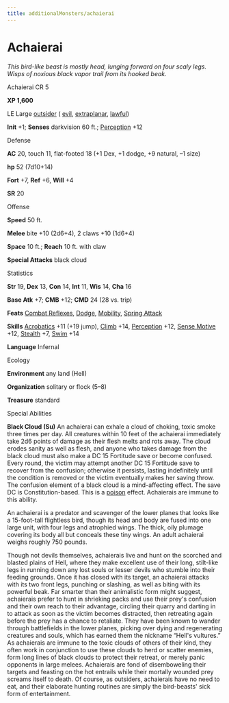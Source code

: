 ```yaml
---
title: additionalMonsters/achaierai
---
```

# Achaierai 

_This bird-like beast is mostly head, lunging forward on four scaly legs. Wisps of noxious black vapor trail from its hooked beak._

Achaierai CR 5

**XP 1,600**

LE Large [outsider](monsters/creatureTypes.md#_outsider) ( [evil](monsters/creatureTypes.md#_evil-subtype), [extraplanar](monsters/creatureTypes.md#_extraplanar-subtype), [lawful](monsters/creatureTypes.md#_lawful-subtype))

**Init** +1; **Senses** darkvision 60 ft.; [Perception](additionalMonsters/../skills/perception.md#_perception) +12

Defense

**AC** 20, touch 11, flat-footed 18 (+1 Dex, +1 dodge, +9 natural, –1 size)

**hp** 52 (7d10+14)

**Fort** +7, **Ref** +6, **Will** +4

**SR** 20

Offense

**Speed** 50 ft.

**Melee** bite +10 (2d6+4), 2 claws +10 (1d6+4)

**Space** 10 ft.; **Reach** 10 ft. with claw

**Special Attacks** black cloud

Statistics

**Str** 19, **Dex** 13, **Con** 14, **Int** 11, **Wis** 14, **Cha** 16

**Base Atk** +7; **CMB** +12; **CMD** 24 (28 vs. trip)

**Feats** [Combat Reflexes](additionalMonsters/../feats.md#_combat-reflexes), [Dodge](additionalMonsters/../feats.md#_dodge), [Mobility](additionalMonsters/../feats.md#_mobility), [Spring Attack](additionalMonsters/../feats.md#_spring-attack)

**Skills** [Acrobatics](additionalMonsters/../skills/acrobatics.md#_acrobatics) +11 (+19 jump), [Climb](additionalMonsters/../skills/climb.md#_climb) +14, [Perception](additionalMonsters/../skills/perception.md#_perception) +12, [Sense Motive](additionalMonsters/../skills/senseMotive.md#_sense-motive) +12, [Stealth](additionalMonsters/../skills/stealth.md#_stealth) +7, [Swim](additionalMonsters/../skills/swim.md#_swim) +14

**Language** Infernal

Ecology

**Environment** any land (Hell)

**Organization** solitary or flock (5–8)

**Treasure** standard

Special Abilities

**Black Cloud (Su)** An achaierai can exhale a cloud of choking, toxic smoke three times per day. All creatures within 10 feet of the achaierai immediately take 2d6 points of damage as their flesh melts and rots away. The cloud erodes sanity as well as flesh, and anyone who takes damage from the black cloud must also make a DC 15 Fortitude save or become confused. Every round, the victim may attempt another DC 15 Fortitude save to recover from the confusion; otherwise it persists, lasting indefinitely until the condition is removed or the victim eventually makes her saving throw. The confusion element of a black cloud is a mind-affecting effect. The save DC is Constitution-based. This is a [poison](monsters/universalMonsterRules.md#_poison-(ex-or-su)) effect. Achaierais are immune to this ability.

An achaierai is a predator and scavenger of the lower planes that looks like a 15-foot-tall flightless bird, though its head and body are fused into one large unit, with four legs and atrophied wings. The thick, oily plumage covering its body all but conceals these tiny wings. An adult achaierai weighs roughly 750 pounds.

Though not devils themselves, achaierais live and hunt on the scorched and blasted plains of Hell, where they make excellent use of their long, stilt-like legs in running down any lost souls or lesser devils who stumble into their feeding grounds. Once it has closed with its target, an achaierai attacks with its two front legs, punching or slashing, as well as biting with its powerful beak. Far smarter than their animalistic form might suggest, achaierais prefer to hunt in shrieking packs and use their prey's confusion and their own reach to their advantage, circling their quarry and darting in to attack as soon as the victim becomes distracted, then retreating again before the prey has a chance to retaliate. They have been known to wander through battlefields in the lower planes, picking over dying and regenerating creatures and souls, which has earned them the nickname “Hell's vultures.” As achaierais are immune to the toxic clouds of others of their kind, they often work in conjunction to use these clouds to herd or scatter enemies, form long lines of black clouds to protect their retreat, or merely panic opponents in large melees. Achaierais are fond of disemboweling their targets and feasting on the hot entrails while their mortally wounded prey screams itself to death. Of course, as outsiders, achaierais have no need to eat, and their elaborate hunting routines are simply the bird-beasts' sick form of entertainment.

